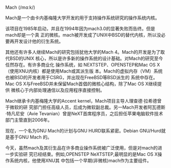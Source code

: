 
Mach (/mɑːk/)

Mach是一个由卡内基梅隆大学开发的用于支持操作系统研究的操作系统内核。

该项目在1985年启动，并且在1994年因为mach3.0的显著失败而告终。但是mach却是一个真
正的微核。mach被开发成了UNIX中BSD的替代内核，所以没必要再开发设计他的衍生系统。

其他还有许多人继续Mach的研究包括犹他大学的Mach 4。Mach的开发是为了取代BSD的UNIX
核心，所以是许多新的操作系统的设计基础。对Mach的研究至今任然存在。有许多商业化
操作系统，如 NEXTSTEP、OPENSTEP和Mac OS X（使用XNU内核）都是使用Mach或其派生版
本。Mach的虚拟内存（VM）系统也被BSD的开发者用于CSRG，并出现在FreeBSD等BSD派生的
系统中存在。Mac OS X与FreeBSD并未保留Mach首倡的微核心结构，除了Mac OS X继续提供
微核心于内部处理通信以及应用程序直接控制。

Mach继承卡内基梅隆大学的Accent kernel，Mach项目主导人理查德·拉希德曾于微软的研
究部门担任高级人员，后成为微软副总裁。另一Mach开发者阿瓦德斯·特凡尼安（Avie
Tevanian）曾是NeXT首席程序员，之后担任苹果电脑软件技术部门主管直到2006年。

现在，一个名为GNU Mach的计划与GNU HURD联系紧密。Debian GNU/Hurd就是基于GNU Mach
的。

今天，虽然mach及其衍生品在许多商业操作系统被广泛使用，但是对mach的进一步实验研
究已经结束。例如,OPENSTEP NeXTSTEP,最明显的是Mac OS X操作系统内核，他使用XNU其
中包括一个早期(非微核)mach作为主要组件。

